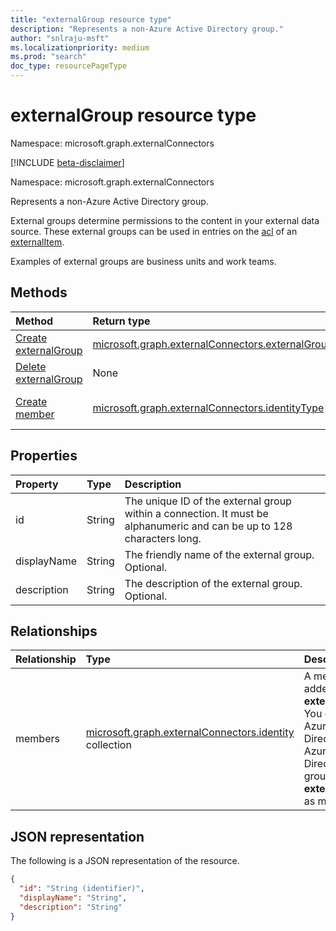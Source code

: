 ```yaml
---
title: "externalGroup resource type"
description: "Represents a non-Azure Active Directory group."
author: "snlraju-msft"
ms.localizationpriority: medium
ms.prod: "search"
doc_type: resourcePageType
---
```


# externalGroup resource type

Namespace: microsoft.graph.externalConnectors

[!INCLUDE [beta-disclaimer](../../includes/beta-disclaimer.md)]

Namespace: microsoft.graph.externalConnectors

Represents a non-Azure Active Directory group.

External groups determine permissions to the content in your external data source. These external groups can be used in entries on the [acl](../resources/externalconnectors-externalitem.md) of an [externalItem](../resources/externalconnectors-externalitem.md).

Examples of external groups are business units and work teams.

## Methods

|Method|Return type|Description|
|:---|:---|:---|
|[Create externalGroup](../api/externalconnectors-externalconnection-post-groups.md)|[microsoft.graph.externalConnectors.externalGroup](../resources/externalconnectors-externalgroup.md)|Create a new **externalGroup** object.|
|[Delete externalGroup](../api/externalconnectors-externalgroup-delete.md)|None|Delete an **externalGroup** object.|
|[Create member](../api/externalconnectors-externalgroup-post-members.md)|[microsoft.graph.externalConnectors.identityType](../resources/externalconnectors-identity.md)|Create a new **externalGroupMember** object.|

## Properties

| Property    | Type   | Description                                                                                                              |
|:------------|:-------|:-------------------------------------------------------------------------------------------------------------------------|
| id          | String | The unique ID of the external group within a connection. It must be alphanumeric and can be up to 128 characters long. |
| displayName | String | The friendly name of the external group. Optional.                                                                       |
| description | String | The description of the external group. Optional.                                                                         

## Relationships

| Relationship | Type                                                                  | Description                                               |
|:-------------|:----------------------------------------------------------------------|:----------------------------------------------------------|
| members      | [microsoft.graph.externalConnectors.identity](../resources/externalconnectors-identity.md) collection | A member added to an **externalGroup**. You can add Azure Active Directory users, Azure Active Directory groups, or other **externalGroups** as members. |

## JSON representation

The following is a JSON representation of the resource.
<!-- {
  "blockType": "resource",
  "keyProperty": "id",
  "@odata.type": "microsoft.graph.externalConnectors.externalGroup",
  "openType": false
}
-->

``` json
{
  "id": "String (identifier)",
  "displayName": "String",
  "description": "String"
}
```
